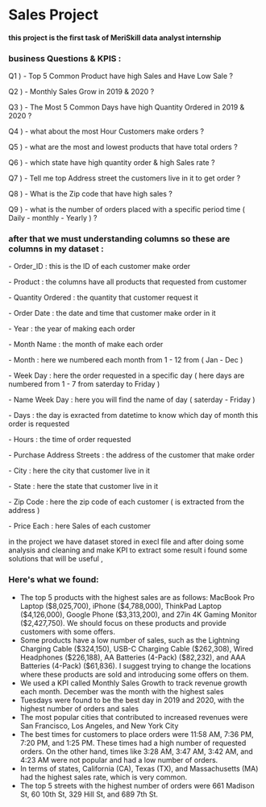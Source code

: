 <h1>Sales Project</h1>
<h4>this project is the first task of MeriSkill data analyst internship</h4>
<P>
  <h3>business Questions & KPIS :</h3> 
<P>Q1 ) - Top 5 Common Product have high Sales and Have Low Sale ? </P>
<P>Q2 ) - Monthly Sales Grow in 2019 & 2020 ?</P>
<P>Q3 ) - The Most 5 Common Days  have high Quantity Ordered in 2019 & 2020 ?</P>
<P>Q4 ) - what about the  most Hour Customers make orders  ?</P>
<P>Q5 ) - what are the most and lowest products that have total orders ?</P>
<P>Q6 ) - which state have high quantity order & high Sales rate ?</P>
<P>Q7 ) - Tell me top Address street the customers live in it to get order ?</P>
<P>Q8 ) - What is the Zip code that have high sales ?</P>
<P>Q9 ) - what is the number of orders placed with a specific period time ( Daily - monthly - Yearly )  ?</P>
</P>
<p>
  <h3>after that we must understanding columns so these are columns in my dataset : </h3>
 <P> - Order_ID : this is the ID of each customer make order</P>
 <P> -	Product : the columns have all products that requested from customer</P>
 <P> - Quantity Ordered : the quantity that customer request it</P>
 <P> - Order Date : the date and time that customer make order in it</P>
 <P> - Year : the year of making each order</P>
 <P> - Month Name  : the month of make each order</P>
 <P> - Month : here we numbered each month from 1 - 12 from ( Jan - Dec )</P>
 <P> - Week Day : here the order requested in a specific day ( here days are numbered from 1 - 7 from saterday to Friday )</P>
 <P> - Name Week Day : here you will find the name of day ( saterday - Friday )</P>
 <P> - Days : the day is exracted from datetime to know which day of month this order is requested</P>
 <P> - Hours	: the time of order requested</P>
 <P> - Purchase Address Streets : the address of the customer that make order</P>
 <P> - City : here the city that customer live in it </P>
 <P> - State : here the state that customer live in it </P>
<P>  - Zip Code : here the zip code of each customer ( is extracted from the address )</P>
<P>  - Price Each : here Sales of each customer </P>
</p>
<p>
in the project we have dataset stored in execl file and after doing some analysis and cleaning and make KPI to extract some result i found some solutions that will be useful ,
<h3>Here's what we found:</h3>
<ul>
<li> The top 5 products with the highest sales are as follows: MacBook Pro Laptop ($8,025,700), iPhone ($4,788,000), ThinkPad Laptop ($4,126,000), Google Phone ($3,313,200), and 27in 4K Gaming Monitor ($2,427,750). We should focus on these products and provide customers with some offers.
</li>
<li>Some products have a low number of sales, such as the Lightning Charging Cable ($324,150), USB-C Charging Cable ($262,308), Wired Headphones ($226,188), AA Batteries (4-Pack) ($82,232), and AAA Batteries (4-Pack) ($61,836). I suggest trying to change the locations where these products are sold and introducing some offers on them.
</li>
<li> We used a KPI called Monthly Sales Growth to track revenue growth each month. December was the month with the highest sales</li>
<li> Tuesdays were found to be the best day in 2019 and 2020, with the highest number of orders and sales</li>
<li> The most popular cities that contributed to increased revenues were San Francisco, Los Angeles, and New York City</li>
<li> The best times for customers to place orders were 11:58 AM, 7:36 PM, 7:20 PM, and 1:25 PM. These times had a high number of requested orders. On the other hand, times like 3:28 AM, 3:47 AM, 3:42 AM, and 4:23 AM were not popular and had a low number of orders.</li>
<li> In terms of states, California (CA), Texas (TX), and Massachusetts (MA) had the highest sales rate, which is very common.</li>
<li> The top 5 streets with the highest number of orders were 661 Madison St, 60 10th St, 329 Hill St, and 689 7th St.</li>
</ul>
</p>


